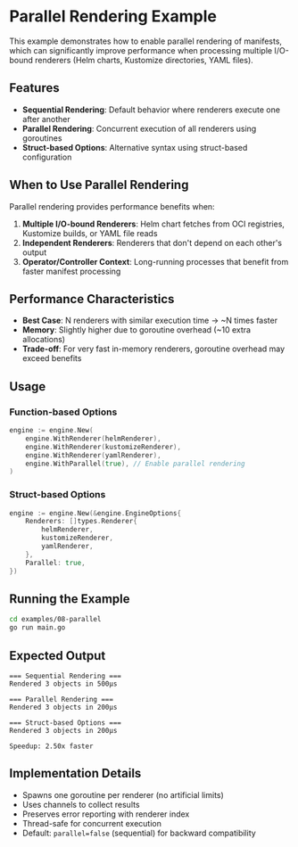 # Parallel Rendering Example

This example demonstrates how to enable parallel rendering of manifests, which can significantly improve performance when processing multiple I/O-bound renderers (Helm charts, Kustomize directories, YAML files).

## Features

- **Sequential Rendering**: Default behavior where renderers execute one after another
- **Parallel Rendering**: Concurrent execution of all renderers using goroutines
- **Struct-based Options**: Alternative syntax using struct-based configuration

## When to Use Parallel Rendering

Parallel rendering provides performance benefits when:

1. **Multiple I/O-bound Renderers**: Helm chart fetches from OCI registries, Kustomize builds, or YAML file reads
2. **Independent Renderers**: Renderers that don't depend on each other's output
3. **Operator/Controller Context**: Long-running processes that benefit from faster manifest processing

## Performance Characteristics

- **Best Case**: N renderers with similar execution time → ~N times faster
- **Memory**: Slightly higher due to goroutine overhead (~10 extra allocations)
- **Trade-off**: For very fast in-memory renderers, goroutine overhead may exceed benefits

## Usage

### Function-based Options

```go
engine := engine.New(
    engine.WithRenderer(helmRenderer),
    engine.WithRenderer(kustomizeRenderer),
    engine.WithRenderer(yamlRenderer),
    engine.WithParallel(true), // Enable parallel rendering
)
```

### Struct-based Options

```go
engine := engine.New(&engine.EngineOptions{
    Renderers: []types.Renderer{
        helmRenderer,
        kustomizeRenderer,
        yamlRenderer,
    },
    Parallel: true,
})
```

## Running the Example

```bash
cd examples/08-parallel
go run main.go
```

## Expected Output

```
=== Sequential Rendering ===
Rendered 3 objects in 500µs

=== Parallel Rendering ===
Rendered 3 objects in 200µs

=== Struct-based Options ===
Rendered 3 objects in 200µs

Speedup: 2.50x faster
```

## Implementation Details

- Spawns one goroutine per renderer (no artificial limits)
- Uses channels to collect results
- Preserves error reporting with renderer index
- Thread-safe for concurrent execution
- Default: `parallel=false` (sequential) for backward compatibility
